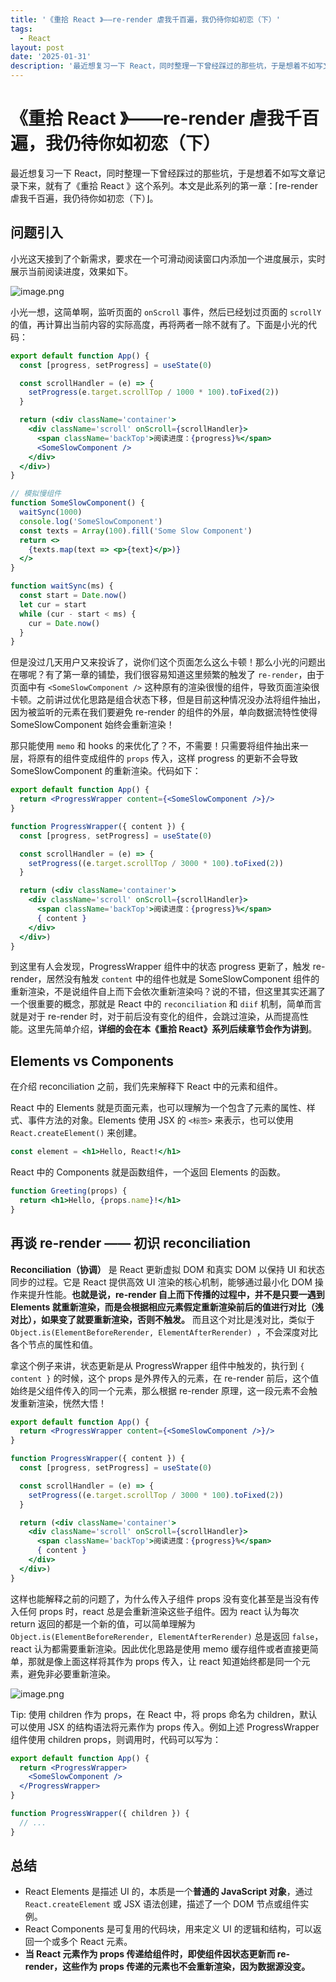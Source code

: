 ```yaml
---
title: '《重拾 React 》——re-render 虐我千百遍，我仍待你如初恋（下）'
tags:
  - React
layout: post
date: '2025-01-31'
description: '最近想复习一下 React，同时整理一下曾经踩过的那些坑，于是想着不如写文章记录下来，就有了《重拾 React 》这个系列。'
---
```


# 《重拾 React 》——re-render 虐我千百遍，我仍待你如初恋（下）

最近想复习一下 React，同时整理一下曾经踩过的那些坑，于是想着不如写文章记录下来，就有了《重拾 React 》这个系列。本文是此系列的第一章：⌈re-render 虐我千百遍，我仍待你如初恋（下）⌋。

## 问题引入

小光这天接到了个新需求，要求在一个可滑动阅读窗口内添加一个进度展示，实时展示当前阅读进度，效果如下。

![image.png](/img/2025-01-31-react-re-render-2-1.png)

小光一想，这简单啊，监听页面的 `onScroll` 事件，然后已经划过页面的 `scrollY` 的值，再计算出当前内容的实际高度，再将两者一除不就有了。下面是小光的代码：

```jsx
export default function App() {
  const [progress, setProgress] = useState(0)

  const scrollHandler = (e) => {
    setProgress(e.target.scrollTop / 1000 * 100).toFixed(2))
  }

  return (<div className='container'>
    <div className='scroll' onScroll={scrollHandler}>
      <span className='backTop'>阅读进度：{progress}%</span>
      <SomeSlowComponent />
    </div>
  </div>)
}

// 模拟慢组件
function SomeSlowComponent() {
  waitSync(1000)
  console.log('SomeSlowComponent')
  const texts = Array(100).fill('Some Slow Component')
  return <>
    {texts.map(text => <p>{text}</p>)}
  </>
}

function waitSync(ms) {
  const start = Date.now()
  let cur = start
  while (cur - start < ms) {
    cur = Date.now()
  }
}
```

但是没过几天用户又来投诉了，说你们这个页面怎么这么卡顿！那么小光的问题出在哪呢？有了第一章的铺垫，我们很容易知道这里频繁的触发了 `re-render`，由于页面中有 `<SomeSlowComponent />` 这种原有的渲染很慢的组件，导致页面渲染很卡顿。之前讲过优化思路是组合状态下移，但是目前这种情况没办法将组件抽出，因为被监听的元素在我们要避免 re-render 的组件的外层，单向数据流特性使得 SomeSlowComponent 始终会重新渲染！

那只能使用 `memo` 和 hooks 的来优化了？不，不需要！只需要将组件抽出来一层，将原有的组件变成组件的 `props` 传入，这样 progress 的更新不会导致 SomeSlowComponent 的重新渲染。代码如下：

```jsx
export default function App() {
  return <ProgressWrapper content={<SomeSlowComponent />}/>
}

function ProgressWrapper({ content }) {
  const [progress, setProgress] = useState(0)

  const scrollHandler = (e) => {
    setProgress((e.target.scrollTop / 3000 * 100).toFixed(2))
  }

  return (<div className='container'>
    <div className='scroll' onScroll={scrollHandler}>
      <span className='backTop'>阅读进度：{progress}%</span>
      { content }
    </div>
  </div>)
}
```

到这里有人会发现，ProgressWrapper 组件中的状态 progress 更新了，触发 re-render，居然没有触发 `content` 中的组件也就是 SomeSlowComponent 组件的重新渲染，不是说组件自上而下会依次重新渲染吗？说的不错，但这里其实还漏了一个很重要的概念，那就是 React 中的 `reconciliation` 和 `diif` 机制，简单而言就是对于 re-render 时，对于前后没有变化的组件，会跳过渲染，从而提高性能。这里先简单介绍，**详细的会在本《重拾 React》系列后续章节会作为讲到**。

## Elements vs Components

在介绍 reconciliation 之前，我们先来解释下 React 中的元素和组件。

React 中的 Elements 就是页面元素，也可以理解为一个包含了元素的属性、样式、事件方法的对象。Elements 使用 JSX 的 `<标签>` 来表示，也可以使用 `React.createElement()` 来创建。

```jsx
const element = <h1>Hello, React!</h1>
```

React 中的 Components 就是函数组件，一个返回 Elements 的函数。

```jsx
function Greeting(props) {
  return <h1>Hello, {props.name}!</h1>
}
```

## 再谈 re-render —— 初识 reconciliation

**Reconciliation（协调）** 是 React 更新虚拟 DOM 和真实 DOM 以保持 UI 和状态同步的过程。它是 React 提供高效 UI 渲染的核心机制，能够通过最小化 DOM 操作来提升性能。**也就是说，re-render 自上而下传播的过程中，并不是只要一遇到 Elements 就重新渲染，而是会根据相应元素假定重新渲染前后的值进行对比（浅对比），如果变了就要重新渲染，否则不触发。** 而且这个对比是浅对比，类似于 `Object.is(ElementBeforeRerender,
ElementAfterRerender) `，不会深度对比各个节点的属性和值。

拿这个例子来讲，状态更新是从 ProgressWrapper 组件中触发的，执行到 `{ content }` 的时候，这个 props 是外界传入的元素，在 re-render 前后，这个值始终是父组件传入的同一个元素，那么根据 re-render 原理，这一段元素不会触发重新渲染，恍然大悟！

```jsx
export default function App() {
  return <ProgressWrapper content={<SomeSlowComponent />}/>
}

function ProgressWrapper({ content }) {
  const [progress, setProgress] = useState(0)

  const scrollHandler = (e) => {
    setProgress((e.target.scrollTop / 3000 * 100).toFixed(2))
  }

  return (<div className='container'>
    <div className='scroll' onScroll={scrollHandler}>
      <span className='backTop'>阅读进度：{progress}%</span>
      { content }
    </div>
  </div>)
}
```

这样也能解释之前的问题了，为什么传入子组件 props 没有变化甚至是当没有传入任何 props 时，react 总是会重新渲染这些子组件。因为  react 认为每次 return 返回的都是一个新的值，可以简单理解为 `Object.is(ElementBeforeRerender, ElementAfterRerender)` 总是返回 `false`，react 认为都需要重新渲染。因此优化思路是使用 memo 缓存组件或者直接更简单，那就是像上面这样将其作为 props 传入，让 react 知道始终都是同一个元素，避免非必要重新渲染。

![image.png](/img/2025-01-31-react-re-render-2-2.png)

Tip: 使用 children 作为 props，在 React 中，将 props 命名为 children，默认可以使用 JSX 的结构语法将元素作为 props 传入。例如上述 ProgressWrapper 组件使用 children props，则调用时，代码可以写为：

```jsx
export default function App() {
  return <ProgressWrapper>
    <SomeSlowComponent />
  </ProgressWrapper>
}

function ProgressWrapper({ children }) {
  // ...
}
```

## 总结

*   React Elements 是描述 UI 的，本质是一个**普通的 JavaScript 对象**，通过 `React.createElement` 或 JSX 语法创建，描述了一个 DOM 节点或组件实例。
*   React Components 是可复用的代码块，用来定义 UI 的逻辑和结构，可以返回一个或多个 React 元素。
*   **当 React 元素作为 props 传递给组件时，即使组件因状态更新而 re-render，这些作为 props 传递的元素也不会重新渲染，因为数据源没变。**


